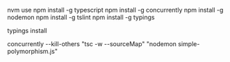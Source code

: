 nvm use
npm install -g typescript
npm install -g concurrently
npm install -g nodemon
npm install -g tslint
npm install -g typings

typings install

concurrently --kill-others "tsc -w --sourceMap" "nodemon simple-polymorphism.js"